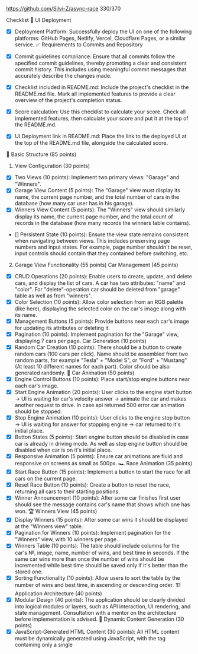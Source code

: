 https://github.com/Silvi-Z/async-race
330/370

Checklist
🚀 UI Deployment
 - [X] Deployment Platform: Successfully deploy the UI on one of the following platforms: GitHub Pages, Netlify, Vercel, Cloudflare Pages, or a similar service.
✅ Requirements to Commits and Repository
 - [X] Commit guidelines compliance: Ensure that all commits follow the specified commit guidelines, thereby promoting a clear and consistent commit history. This includes using meaningful commit messages that accurately describe the changes made.

 - [X] Checklist included in README.md: Include the project's checklist in the README.md file. Mark all implemented features to provide a clear overview of the project's completion status.

 - [X] Score calculation: Use this checklist to calculate your score. Check all implemented features, then calculate your score and put it at the top of the README.md.

 - [X] UI Deployment link in README.md: Place the link to the deployed UI at the top of the README.md file, alongside the calculated score.

🏁 Basic Structure (85 points)
1. View Configuration (30 points)
 - [X] Two Views (10 points): Implement two primary views: "Garage" and "Winners".
 - [X] Garage View Content (5 points): The "Garage" view must display its name, the current page number, and the total number of cars in the database (how many car user has in his garage).
 - [X] Winners View Content (5 points): The "Winners" view should similarly display its name, the current page number, and the total count of records in the database (how many records the winners table contains).
 - [] Persistent State (10 points): Ensure the view state remains consistent when navigating between views. This includes preserving page numbers and input states. For example, page number shouldn't be reset, input controls should contain that they contained before switching, etc.
2. Garage View Functionality (55 points)
Car Management (45 points)
 - [X] CRUD Operations (20 points): Enable users to create, update, and delete cars, and display the list of cars. A car has two attributes: "name" and "color". For "delete"-operation car should be deleted from "garage" table as well as from "winners".
 - [X] Color Selection (10 points): Allow color selection from an RGB palette (like here), displaying the selected color on the car's image along with its name.
 - [X] Management Buttons (5 points): Provide buttons near each car's image for updating its attributes or deleting it.
 - [X] Pagination (10 points): Implement pagination for the "Garage" view, displaying 7 cars per page.
Car Generation (10 points)
 - [X] Random Car Creation (10 points): There should be a button to create random cars (100 cars per click). Name should be assembled from two random parts, for example "Tesla" + "Model S", or "Ford" + "Mustang" (At least 10 different names for each part). Color should be also generated randomly.
🚗 Car Animation (50 points)
 - [X] Engine Control Buttons (10 points): Place start/stop engine buttons near each car's image.
 - [X] Start Engine Animation (20 points): User clicks to the engine start button -> UI is waiting for car's velocity answer -> animate the car and makes another request to drive. In case api returned 500 error car animation should be stopped.
 - [X] Stop Engine Animation (10 points): User clicks to the engine stop button -> UI is waiting for answer for stopping engine -> car returned to it's initial place.
 - [X] Button States (5 points): Start engine button should be disabled in case car is already in driving mode. As well as stop engine button should be disabled when car is on it's initial place.
 - [X] Responsive Animation (5 points): Ensure car animations are fluid and responsive on screens as small as 500px.
🏎️ Race Animation (35 points)
 - [X] Start Race Button (15 points): Implement a button to start the race for all cars on the current page.
 - [X] Reset Race Button (10 points): Create a button to reset the race, returning all cars to their starting positions.
 - [X] Winner Announcement (10 points): After some car finishes first user should see the message contains car's name that shows which one has won.
🏆 Winners View (45 points)
 - [X] Display Winners (15 points): After some car wins it should be displayed at the "Winners view" table.
 - [X] Pagination for Winners (10 points): Implement pagination for the "Winners" view, with 10 winners per page.
 - [X] Winners Table (10 points): The table should include columns for the car's №, image, name, number of wins, and best time in seconds. If the same car wins more than once the number of wins should be incremented while best time should be saved only if it's better than the stored one.
 - [X] Sorting Functionality (10 points): Allow users to sort the table by the number of wins and best time, in ascending or descending order.
🏗️ Application Architecture (40 points)
 - [X] Modular Design (40 points): The application should be clearly divided into logical modules or layers, such as API interaction, UI rendering, and state management. Consultation with a mentor on the architecture before implementation is advised.
📜 Dynamic Content Generation (30 points)
 - [X] JavaScript-Generated HTML Content (30 points): All HTML content must be dynamically generated using JavaScript, with the <body> tag containing only a single <script> tag.
🌐 Single Page Application (25 points)
 - [X] SPA Implementation (25 points): The application must be a Single Page Application (SPA) using either React v18+ or Angular v17+. All content must be generated using TypeScript with strict and noImplicitAny settings enabled in tsconfig.json, ensuring seamless user experience without page reloads during navigation.
📦 Bundling and Tooling (20 points)
 - [X] Use of Webpack or Similar (20 points): Implement Webpack or another bundling tool to compile the project into a minimal set of files, ideally one HTML file, one JS file, and one CSS file. Ensure that the configuration enforces TypeScript strict type checking.
✅ Code Quality and Standards (15 points)
 - [ ] Eslint with Airbnb Style Guide (15 points): Code must adhere to the Airbnb ESLint configuration to maintain code quality, as outlined in the Airbnb style guide. Specific rules may be adjusted only with mentor approval, and there should be no ESLint errors or warnings.
📏 Code Organization and Efficiency (15 points)
 - [X] Function Modularization (10 points): Code should be organized into small, clearly named functions with specific purposes. Each function should not exceed 40 lines, reflecting strong typing and avoiding the use of magic numbers or strings.
 - [ ] Code Duplication and Magic Numbers (5 points): Minimize code duplication and maintain readability by avoiding the use of magic numbers or strings throughout the codebase.
🎨 Prettier and ESLint Configuration (10 points)
 - [ ] Prettier Setup (5 points): Prettier is correctly set up with two scripts in package.json: format for auto-formatting and ci:format for checking issues.
 - [ ] ESLint Configuration (5 points): ESLint is configured with the Airbnb style guide. A lint script in package.json runs ESLint checks. Configuration files should reflect strict TypeScript settings as per tsconfig.json.
🌟 Overall Code Quality (35 points)
 - [ ] (Up to 35 points) Discretionary points awarded by the reviewer based on overall code quality, readability